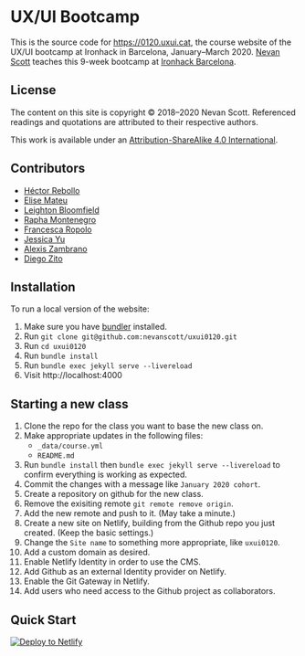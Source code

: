 UX/UI Bootcamp
==============

This is the source code for https://0120.uxui.cat, the course website of the UX/UI bootcamp at Ironhack in Barcelona, January–March 2020. [Nevan Scott](http://nevanscott.com/) teaches this 9-week bootcamp at [Ironhack Barcelona](http://www.ironhack.com/en/locations/barcelona).


License
-------

The content on this site is copyright © 2018–2020 Nevan Scott. Referenced readings and quotations are attributed to their respective authors.

This work is available under an [Attribution-ShareAlike 4.0 International](https://creativecommons.org/licenses/by-sa/4.0/).


Contributors
------------

- [Héctor Rebollo](https://github.com/hectorrebollo)
- [Elise Mateu](https://github.com/elise2106)
- [Leighton Bloomfield](https://github.com/lrbloomfield)
- [Rapha Montenegro](https://github.com/raphamontenegro)
- [Francesca Ropolo](https://github.com/francescaropolo)
- [Jessica Yu](https://github.com/jjyuuu)
- [Alexis Zambrano](https://github.com/alexiszambranogarcia)
- [Diego Zito](https://github.com/dzc1)


Installation
------------

To run a local version of the website:

1. Make sure you have [bundler](https://bundler.io) installed.
2. Run `git clone git@github.com:nevanscott/uxui0120.git`
3. Run `cd uxui0120`
4. Run `bundle install`
5. Run `bundle exec jekyll serve --livereload`
6. Visit http://localhost:4000


Starting a new class
--------------------

1. Clone the repo for the class you want to base the new class on.
2. Make appropriate updates in the following files:
    - `_data/course.yml`
    - `README.md`
3. Run `bundle install` then `bundle exec jekyll serve --livereload` to confirm everything is working as expected.
4. Commit the changes with a message like `January 2020 cohort`.
5. Create a repository on github for the new class.
6. Remove the exisiting remote `git remote remove origin`.
7. Add the new remote and push to it. (May take a minute.)
8. Create a new site on Netlify, building from the Github repo you just created. (Keep the basic settings.)
9. Change the `Site name` to something more appropriate, like `uxui0120`.
10. Add a custom domain as desired.
11. Enable Netlify Identity in order to use the CMS.
12. Add Github as an external Identity provider on Netlify.
13. Enable the Git Gateway in Netlify.
14. Add users who need access to the Github project as collaborators.


Quick Start
-----------

[![Deploy to Netlify](https://www.netlify.com/img/deploy/button.svg)](https://app.netlify.com/start/deploy?repository=https://github.com/nevanscott/uxui0120)
